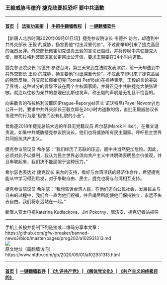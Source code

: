 ### 王毅威胁韦德齐 捷克政要拒恐吓 要中共道歉
------------------------

#### [首页](https://github.com/gfw-breaker/banned-news3/blob/master/README.md) &nbsp;&nbsp;|&nbsp;&nbsp; [法轮功真相](https://github.com/begood0513/basic/blob/master/README.md)  &nbsp;&nbsp;|&nbsp;&nbsp; [手把手翻墙教程](https://github.com/gfw-breaker/guides/wiki)  &nbsp;&nbsp;|&nbsp;&nbsp; [一键翻墙软件](https://github.com/gfw-breaker/nogfw/blob/master/README.md)  



<div><div class="post_content" itemprop="articleBody">
 <p>
  【新唐人北京时间2020年09月01日讯】捷克参议院议长
  <ok href="https://www.ntdtv.com/gb/韦德齐.htm">
   韦德齐
  </ok>
  访台，却遭到中共外交部长
  <ok href="https://www.ntdtv.com/gb/王毅.htm">
   王毅
  </ok>
  的威胁，扬言要他“付出深重代价”，不过此举却引来了捷克高层的强烈反弹。外交部长佩崔切克谴责王毅的言论已超线，并将传唤中共驻捷克大使，而布拉格利波耶区区长更祭出公开信，要求王毅要在24小时内道歉。
 </p>
 <p>
  捷克参议院议长
  <ok href="https://www.ntdtv.com/gb/韦德齐.htm">
   韦德齐
  </ok>
  参访台湾，第三天来到立法院发表演讲，前一天却遭到中共外交部长
  <ok href="https://www.ntdtv.com/gb/王毅.htm">
   王毅
  </ok>
  的威胁，扬言要他“付出深重代价”，不过此举却引来了捷克高层的强烈反弹。外交部长佩崔切克(Tomáš Petříček)在推特表示，王毅的言论突破了界线，这种过分的言辞不该在两个主权国家间，并将召见中共驻捷克大使张建敏。就连以往较为亲共的总理巴比斯也发声，称王毅的声明是无礼且不恰当的。
 </p>
 <p>
  向来敢言的布拉格利波耶区(Prague-Řeporyje)区长 诺沃特尼(Pavel Novotný)也公开一封，要求中共外交部长王毅立即在24小时内道歉的信，直批王毅威胁议长韦德齐的行为是“粗鲁而没有礼貌的小丑”。
 </p>
 <p>
  曾角逐2018年捷克总统大选的年轻无党籍议员 希尔瑟(Marek Hilšer)，在推文谴责说，如果中共威胁捷克参议院议长，他们也将威胁所有民主国家。呼吁民主世界共同抵抗共产主义。
 </p>
 <p>
  捷克参议院议员 希尔瑟：“我们经历了苏联的压迫，而中共当然更加危险。因此，必须对此予以抵制，我认为民主世界必须向共产主义中共明确表明民主价值观，并且串联起来，我们决不能屈服于这种压力。”
 </p>
 <p>
  希尔瑟也表达对
  <ok href="https://www.ntdtv.com/gb/捷克议长.htm">
   捷克议长
  </ok>
  来台的支持，看好与台湾活跃的经济体合作，希望捷克能从中学习得到启发，对于争取自由、民主，捷克也将与台湾相互支持。
 </p>
 <p>
  捷克参议院议员 希尔瑟：“我想告诉台湾人民，在他们迈向公民社会，发展民主与自由的过程中，我们会一直为他们祝福，并且竭尽所能使他们保持独立，永远不失去自由。我们将永远站在一起。”
 </p>
 <p>
  新唐人亚太电视Katerina Kudlackova、Jiri Pokorny、唐洁安、捷克记者站报导
 </p>
 <div class="single_ad">
 </div>
</div>
</div>
<hr/>
手机上长按并复制下列链接或二维码分享本文章：<br/>
https://github.com/gfw-breaker/banned-news3/blob/master/pages/prog202/a102931313.md <br/>
<a href='https://github.com/gfw-breaker/banned-news3/blob/master/pages/prog202/a102931313.md'><img src='https://github.com/gfw-breaker/banned-news3/blob/master/pages/prog202/a102931313.md.png'/></a> <br/>
原文地址（需翻墙访问）：https://www.ntdtv.com/gb/2020/09/01/a102931313.html


------------------------
#### [首页](https://github.com/gfw-breaker/banned-news3/blob/master/README.md) &nbsp;|&nbsp; [一键翻墙软件](https://github.com/gfw-breaker/nogfw/blob/master/README.md) &nbsp;| [《九评共产党》](https://github.com/gfw-breaker/9ping.md/blob/master/README.md#九评之一评共产党是什么) | [《解体党文化》](https://github.com/gfw-breaker/jtdwh.md/blob/master/README.md) | [《共产主义的终极目的》](https://github.com/gfw-breaker/gczydzjmd.md/blob/master/README.md)


<img src='http://gfw-breaker.win/banned-news3/pages/prog202/a102931313.md' width='0px' height='0px'/>